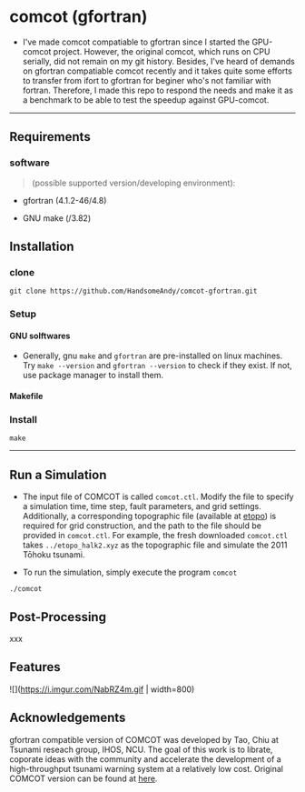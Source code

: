 # comcot (gfortran)

 -  I've made comcot compatiable to gfortran since I started the GPU-comcot project. However, the original comcot, which runs on CPU serially, did not remain on my git history. Besides, I've heard of demands on gfortran compatiable comcot recently and it takes quite some efforts to transfer from ifort to gfortran for beginer who's not familiar with fortran. Therefore, I made this repo to respond the needs and make it as a benchmark to be able to test the speedup against GPU-comcot.

---

## **Requirements**

### **software**

>(possible supported version/developing environment):

- gfortran (4.1.2-46/4.8)

- GNU make (/3.82)


## **Installation**

### clone

```shell
git clone https://github.com/HandsomeAndy/comcot-gfortran.git
```

### Setup

#### GNU solftwares

- Generally, gnu `make` and `gfortran` are pre-installed on linux machines. Try `make --version` and `gfortran --version` to check if they exist. If not, use package manager to install them.    


#### Makefile

### Install

```shell
make
```

---

## Run a Simulation

- The input file of COMCOT is called `comcot.ctl`. Modify the file to specify a simulation time, time step, fault parameters, and grid settings. Additionally, a corresponding topographic file (available at [etopo](https://www.ngdc.noaa.gov/mgg/global/)) is required for grid construction, and the path to the file should be provided in `comcot.ctl`. For example, the fresh downloaded `comcot.ctl` takes `../etopo_halk2.xyz` as the topographic file and simulate the 2011 Tōhoku tsunami.

- To run the simulation, simply execute the program `comcot`

 ```shell
 ./comcot
 ```

## Post-Processing

xxx


## Features

![](https://i.imgur.com/NabRZ4m.gif | width=800)


## **Acknowledgements**

gfortran compatible version of COMCOT was developed by Tao, Chiu at Tsunami reseach group, IHOS, NCU. The goal of this work is to librate, coporate ideas with the community and accelerate the development of a high-throughput tsunami warning system at a relatively low cost. Original COMCOT version can be found at [here](http://223.4.213.26/archive/tsunami/cornell/comcot_down.htm).
